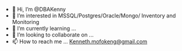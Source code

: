 - 👋 Hi, I’m @DBAKenny
- 👀 I’m interested in MSSQL/Postgres/Oracle/Mongo/ Inventory and Monitoring 
- 🌱 I’m currently learning ...
- 💞️ I’m looking to collaborate on ...
- 📫 How to reach me ... Kenneth.mofokeng@gmail.com

<!---
DBAKenny/DBAKenny is a ✨ special ✨ repository because its `README.md` (this file) appears on your GitHub profile.
You can click the Preview link to take a look at your changes.
--->

